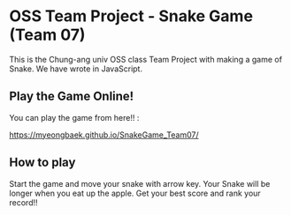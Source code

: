 # OSS Team Project - Snake Game (Team 07)

This is the Chung-ang univ OSS class Team Project with making a game of Snake. We have wrote in JavaScript.

## Play the Game Online!

You can play the game from here!! :

https://myeongbaek.github.io/SnakeGame_Team07/


## How to play

Start the game and move your snake with arrow key.
Your Snake will be longer when you eat up the apple. Get your best score and rank your record!!
                                    
